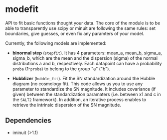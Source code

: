 # modefit

API to fit basic functions thought your data. The core of the module is to be able to transparently use scipy or minuit are following the same rules: set boundaries, give guesses, or even fix any paramters of your model.

Currently, the following models are implemented:
* **binormal step** (`stepfit`). It has 4 parameters: mean_a, mean_b, sigma_a, sigma_b, which are the mean and the dispersion (sigma) of the normal distributions a and b, respectively. Each datapoint can have a probability `proba` (1-`proba`) to belong to the group "a"  ("b"). 

* **Hubblizer** (`hubble_fit`). Fit the SN standardization around the Hubble diagram (no cosmology fit). This code allows us you to use any parameter to standardize the SN magnitude.
It includes covariance (if given) between the standardization paramaters (i.e. between x1 and c in the `SALT2` framework). In addition, an iterative process enables to retrieve the intrinsic dispersion of the SN magnitude.


## Dependencies

* iminuit (>1.1)
